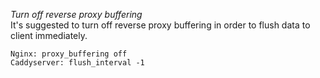 *Turn off reverse proxy buffering*  
It's suggested to turn off reverse proxy buffering in order to flush data to client immediately.   

    Nginx: proxy_buffering off
    Caddyserver: flush_interval -1